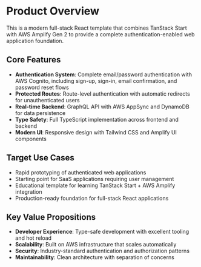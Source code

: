 # Product Overview

This is a modern full-stack React template that combines TanStack Start with AWS Amplify Gen 2 to provide a complete authentication-enabled web application foundation.

## Core Features

- **Authentication System**: Complete email/password authentication with AWS Cognito, including sign-up, sign-in, email confirmation, and password reset flows
- **Protected Routes**: Route-level authentication with automatic redirects for unauthenticated users
- **Real-time Backend**: GraphQL API with AWS AppSync and DynamoDB for data persistence
- **Type Safety**: Full TypeScript implementation across frontend and backend
- **Modern UI**: Responsive design with Tailwind CSS and Amplify UI components

## Target Use Cases

- Rapid prototyping of authenticated web applications
- Starting point for SaaS applications requiring user management
- Educational template for learning TanStack Start + AWS Amplify integration
- Production-ready foundation for full-stack React applications

## Key Value Propositions

- **Developer Experience**: Type-safe development with excellent tooling and hot reload
- **Scalability**: Built on AWS infrastructure that scales automatically
- **Security**: Industry-standard authentication and authorization patterns
- **Maintainability**: Clean architecture with separation of concerns